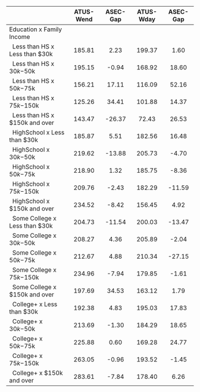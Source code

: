 
|                      |    ATUS-Wend |     ASEC-Gap |    ATUS-Wday |     ASEC-Gap |
| -------------------- | :----------: | :----------: | :----------: | :----------: |
| Education x Family Income |              |              |              |              |
| &nbsp;&nbsp;Less than HS x Less than $30k |       185.81 |         2.23 |       199.37 |         1.60 |
| &nbsp;&nbsp;Less than HS x $30k-$50k |       195.15 |        -0.94 |       168.92 |        18.60 |
| &nbsp;&nbsp;Less than HS x $50k-$75k |       156.21 |        17.11 |       116.09 |        52.16 |
| &nbsp;&nbsp;Less than HS x $75k-$150k |       125.26 |        34.41 |       101.88 |        14.37 |
| &nbsp;&nbsp;Less than HS x $150k and over |       143.47 |       -26.37 |        72.43 |        26.53 |
| &nbsp;&nbsp;HighSchool x Less than $30k |       185.87 |         5.51 |       182.56 |        16.48 |
| &nbsp;&nbsp;HighSchool x $30k-$50k |       219.62 |       -13.88 |       205.73 |        -4.70 |
| &nbsp;&nbsp;HighSchool x $50k-$75k |       218.90 |         1.32 |       185.75 |        -8.36 |
| &nbsp;&nbsp;HighSchool x $75k-$150k |       209.76 |        -2.43 |       182.29 |       -11.59 |
| &nbsp;&nbsp;HighSchool x $150k and over |       234.52 |        -8.42 |       156.45 |         4.92 |
| &nbsp;&nbsp;Some College x Less than $30k |       204.73 |       -11.54 |       200.03 |       -13.47 |
| &nbsp;&nbsp;Some College x $30k-$50k |       208.27 |         4.36 |       205.89 |        -2.04 |
| &nbsp;&nbsp;Some College x $50k-$75k |       212.67 |         4.88 |       210.34 |       -27.15 |
| &nbsp;&nbsp;Some College x $75k-$150k |       234.96 |        -7.94 |       179.85 |        -1.61 |
| &nbsp;&nbsp;Some College x $150k and over |       197.69 |        34.53 |       163.12 |         1.79 |
| &nbsp;&nbsp;College+ x Less than $30k |       192.38 |         4.83 |       195.03 |        17.83 |
| &nbsp;&nbsp;College+ x $30k-$50k |       213.69 |        -1.30 |       184.29 |        18.65 |
| &nbsp;&nbsp;College+ x $50k-$75k |       225.88 |         0.60 |       169.28 |        24.77 |
| &nbsp;&nbsp;College+ x $75k-$150k |       263.05 |        -0.96 |       193.52 |        -1.45 |
| &nbsp;&nbsp;College+ x $150k and over |       283.61 |        -7.84 |       178.40 |         6.26 |

